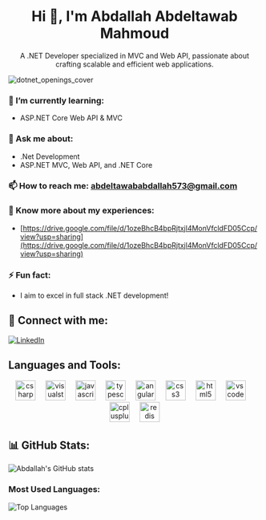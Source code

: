 <h1 align="center">Hi 👋, I'm Abdallah Abdeltawab Mahmoud</h1>
<p align="center">
A .NET Developer specialized in MVC and Web API, passionate about crafting scalable and efficient web applications.
</p>

![dotnet_openings_cover](https://github.com/user-attachments/assets/772cb46a-8dec-4bb0-bd15-c68ca56563bb)


### 🌱 I’m currently learning:
- ASP.NET Core Web API & MVC

### 💬 Ask me about:
- .Net Development
- ASP.NET MVC, Web API, and .NET Core

### 📫 How to reach me: abdeltawababdallah573@gmail.com

### 📄 Know more about my experiences:
- [https://drive.google.com/file/d/1ozeBhcB4bpRjtxjl4MonVfcldFD05Ccp/view?usp=sharing](https://drive.google.com/file/d/1ozeBhcB4bpRjtxjl4MonVfcldFD05Ccp/view?usp=sharing)

### ⚡ Fun fact:
- I aim to excel in full stack .NET development!

## 🔗 Connect with me:
[![LinkedIn](https://img.shields.io/badge/LinkedIn-blue?style=for-the-badge&logo=linkedin)](https://www.linkedin.com/in/abdallah-abdeltawab-54b58b226)


## Languages and Tools:
<div align="center">
  <img src="https://cdn.jsdelivr.net/gh/devicons/devicon/icons/csharp/csharp-original.svg" height="40" alt="csharp logo"  />
  <img width="12" />
  <img src="https://cdn.jsdelivr.net/gh/devicons/devicon/icons/visualstudio/visualstudio-plain.svg" height="40" alt="visualstudio logo"  />
  <img width="12" />
  <img src="https://cdn.jsdelivr.net/gh/devicons/devicon/icons/javascript/javascript-original.svg" height="40" alt="javascript logo"  />
  <img width="12" />
  <img src="https://cdn.jsdelivr.net/gh/devicons/devicon/icons/typescript/typescript-original.svg" height="40" alt="typescript logo"  />
  <img width="12" />
  <img src="https://cdn.jsdelivr.net/gh/devicons/devicon/icons/angularjs/angularjs-original.svg" height="40" alt="angularjs logo"  />
  <img width="12" />
  <img src="https://cdn.jsdelivr.net/gh/devicons/devicon/icons/css3/css3-original.svg" height="40" alt="css3 logo"  />
  <img width="12" />
  <img src="https://cdn.jsdelivr.net/gh/devicons/devicon/icons/html5/html5-original.svg" height="40" alt="html5 logo"  />
  <img width="12" />
  <img src="https://cdn.jsdelivr.net/gh/devicons/devicon/icons/vscode/vscode-original.svg" height="40" alt="vscode logo"  />
  <img width="12" />
  <img src="https://cdn.jsdelivr.net/gh/devicons/devicon/icons/cplusplus/cplusplus-original.svg" height="40" alt="cplusplus logo"  />
  <img width="12" />
  <img src="https://cdn.jsdelivr.net/gh/devicons/devicon/icons/redis/redis-original.svg" height="40" alt="redis logo"  />
</div>


## 📊 GitHub Stats:
![Abdallah's GitHub stats](https://github-readme-stats.vercel.app/api?username=abdallah7296&show_icons=true&theme=radical)

### Most Used Languages:
![Top Languages](https://github-readme-stats.vercel.app/api/top-langs/?username=abdallah7296&layout=compact&theme=radical)

